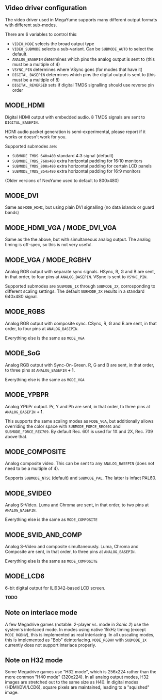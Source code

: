 Video driver configuration
--------------------------

The video driver used in MegaYume supports many different output formats with different sub-modes.

There are 6 variables to control this:

- `VIDEO_MODE` selects the broad output type
- `VIDEO_SUBMODE` selects a sub-variant. Can be `SUBMODE_AUTO` to select the default.
- `ANALOG_BASEPIN` determines which pins the analog output is sent to (this must be a multiple of 4)
- `VSYNC_PIN` determines where VSync goes (for modes that have it)
- `DIGITAL_BASEPIN` determines which pins the digital output is sent to (this must be a multiple of 8)
- `DIGITAL_REVERSED` sets if digital TMDS signalling should use reverse pin order

## MODE_HDMI

Digital HDMI output with embedded audio. 8 TMDS signals are sent to `DIGITAL_BASEPIN`.

HDMI audio packet generation is semi-experimental, please report if it works or doesn't work for you.

Supported submodes are:
- `SUBMODE_TMDS_640x480` standard 4:3 signal (default)
- `SUBMODE_TMDS_768x480` extra horizontal padding for 16:10 monitors
- `SUBMODE_TMDS_800x480` extra horizontal padding for certain LCD panels
- `SUBMODE_TMDS_854x480` extra horizontal padding for 16:9 monitors

(Older versions of NeoYume used to default to 800x480)

## MODE_DVI

Same as `MODE_HDMI`, but using plain DVI signalling (no data islands or guard bands)

## MODE_HDMI_VGA / MODE_DVI_VGA

Same as the the above, but with simultaneous analog output. The analog timing is off-spec, so this is not very useful.

## MODE_VGA / MODE_RGBHV

Analog RGB output with separate sync signals. HSync, R, G and B are sent, in that order, to four pins at `ANALOG_BASEPIN`. VSync is sent to `VSYNC_PIN`.

Supported submodes are `SUBMODE_1X` through `SUBMODE_3X`, corrosponding to different scaling settings. The default `SUBMODE_2X` results in a standard 640x480 signal.

## MODE_RGBS

Analog RGB output with composite sync. CSync, R, G and B are sent, in that order, to four pins at `ANALOG_BASEPIN`.

Everything else is the same as `MODE_VGA`

## MODE_SoG

Analog RGB output with Sync-On-Green. R, G and B are sent, in that order, to three pins at `ANALOG_BASEPIN` **+ 1**.

Everything else is the same as `MODE_VGA`

## MODE_YPBPR

Analog YPbPr output. Pr, Y and Pb are sent, in that order, to three pins at `ANALOG_BASEPIN` **+ 1**.

This supports the same scaling modes as `MODE_VGA`, but additionally allows overriding the color space with `SUBMODE_FORCE_REC601` and `SUBMODE_FORCE_REC709`. By default Rec. 601 is used for 1X and 2X, Rec. 709 above that.

## MODE_COMPOSITE

Analog composite video. This can be sent to any `ANALOG_BASEPIN` (does not need to be a multiple of 4).

Supports `SUBMODE_NTSC` (default) and `SUBMODE_PAL`. The latter is infact PAL60.

## MODE_SVIDEO 

Analog S-Video. Luma and Chroma are sent, in that order, to two pins at `ANALOG_BASEPIN`.

Everything else is the same as `MODE_COMPOSITE`

## MODE_SVID_AND_COMP 

Analog S-Video and composite simultaneously. Luma, Chroma and Composite are sent, in that order, to three pins at `ANALOG_BASEPIN`.

Everything else is the same as `MODE_COMPOSITE`

## MODE_LCD6

6-bit digital output for ILI9342-based LCD screen.

**TODO**

## Note on interlace mode

A few Megadrive games (notable: 2-player vs. mode in _Sonic 2_) use the system's interlaced mode. In modes using native 15kHz timing (except `MODE_RGBHV`), this is implemented as real interlacing. In all upscaling modes, this is implemented as "Bob" deinterlacing. `MODE_RGBHV` with `SUBMODE_1X` currently does not support interlace properly.

## Note on H32 mode

Some Megadrive games use "H32 mode", which is 256x224 rather than the more common "H40 mode" (320x224). In all analog output modes, H32 images are stretched out to the same size as H40. In digital modes (HDMI/DVI/LCD6), square pixels are maintained, leading to a "squished" image.
